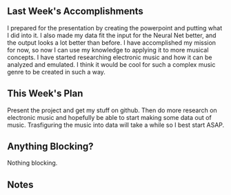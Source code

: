 ## Last Week's Accomplishments

I prepared for the presentation by creating the powerpoint and putting what I did into it.
I also made my data fit the input for the Neural Net better, and the output looks a lot better than before.
I have accomplished my mission for now, so now I can use my knowledge to applying it to more musical concepts. 
I have started researching electronic music and how it can be analyzed and emulated. I think it would be cool for such a complex music genre to be created in such a way.

## This Week's Plan

Present the project and get my stuff on github. Then do more research on electronic music and hopefully be able to start making some data out of music.
Trasfiguring the music into data will take a while so I best start ASAP.

## Anything Blocking?

Nothing blocking.

## Notes
